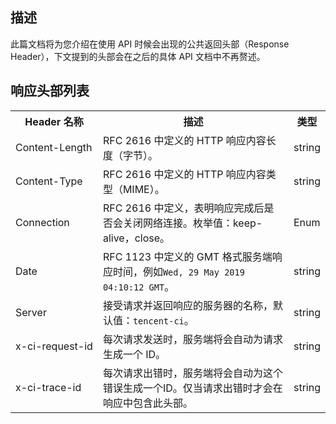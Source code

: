 ## 描述

此篇文档将为您介绍在使用 API 时候会出现的公共返回头部（Response Header），下文提到的头部会在之后的具体 API 文档中不再赘述。

## 响应头部列表

<table>
   <tr>
      <th>Header 名称</th>
      <th>描述</th>
      <th>类型</th>
   </tr>
   <tr>
      <td nowrap="nowrap">Content-Length</td>
      <td>RFC 2616 中定义的 HTTP 响应内容长度（字节）。</td>
      <td>string</td>
   </tr>
   <tr>
      <td>Content-Type</td>
      <td>RFC 2616 中定义的 HTTP 响应内容类型（MIME）。</td>
      <td>string</td>
   </tr>
   <tr>
      <td>Connection</td>
      <td>RFC 2616 中定义，表明响应完成后是否会关闭网络连接。枚举值：keep-alive，close。</td>
      <td>Enum</td>
   </tr>
   <tr>
      <td>Date</td>
			<td>RFC 1123 中定义的 GMT 格式服务端响应时间，例如<code>Wed, 29 May 2019 04:10:12 GMT</code>。</td>
      <td>string</td>
   </tr>
   <tr>
      <td>Server</td>
			<td>接受请求并返回响应的服务器的名称，默认值：<code>tencent-ci</code>。</td>
      <td>string</td>
   </tr>
   <tr>
      <td nowrap="nowrap">x-ci-request-id</td>
      <td>每次请求发送时，服务端将会自动为请求生成一个 ID。</td>
      <td>string</td>
   </tr>
   <tr>
      <td>x-ci-trace-id</td>
      <td>每次请求出错时，服务端将会自动为这个错误生成一个ID。仅当请求出错时才会在响应中包含此头部。</td>
      <td>string</td>
   </tr>
</table>
